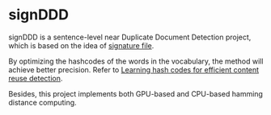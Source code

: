 signDDD
==========

signDDD is a sentence-level near Duplicate Document Detection project, which is based on the idea of [signature file](http://en.wikipedia.org/wiki/Signature_file).

By optimizing the hashcodes of the words in the vocabulary, the method will achieve better precision. Refer to [Learning hash codes for efficient content reuse detection](http://dl.acm.org/citation.cfm?id=2348339).

Besides, this project implements both GPU-based and CPU-based hamming distance computing.
